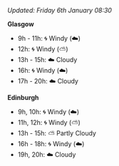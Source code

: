 *Updated: Friday 6th January 08:30*

**Glasgow**

* 9h - 11h: :cyclone: Windy (:cloud:)
* 12h: :cyclone: Windy (:partly_sunny:)
* 13h - 15h: :cloud: Cloudy
* 16h: :cyclone: Windy (:cloud:)
* 17h - 20h: :cloud: Cloudy

**Edinburgh**

* 9h, 10h: :cyclone: Windy (:cloud:)
* 11h, 12h: :cyclone: Windy (:partly_sunny:)
* 13h - 15h: :partly_sunny: Partly Cloudy
* 16h - 18h: :cyclone: Windy (:cloud:)
* 19h, 20h: :cloud: Cloudy
